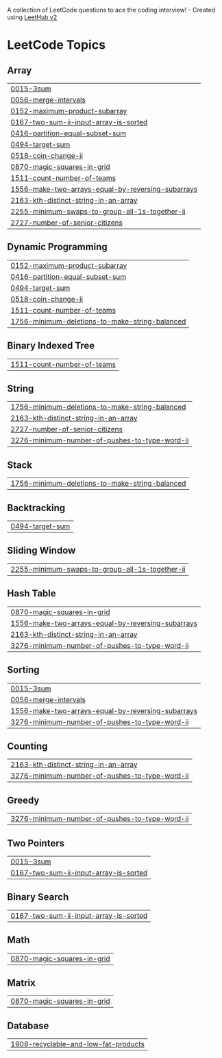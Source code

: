 A collection of LeetCode questions to ace the coding interview! - Created using [LeetHub v2](https://github.com/arunbhardwaj/LeetHub-2.0)
<!---LeetCode Topics Start-->
# LeetCode Topics
## Array
|  |
| ------- |
| [0015-3sum](https://github.com/Siraj-786/leetcode_practice/tree/master/0015-3sum) |
| [0056-merge-intervals](https://github.com/Siraj-786/leetcode_practice/tree/master/0056-merge-intervals) |
| [0152-maximum-product-subarray](https://github.com/Siraj-786/leetcode_practice/tree/master/0152-maximum-product-subarray) |
| [0167-two-sum-ii-input-array-is-sorted](https://github.com/Siraj-786/leetcode_practice/tree/master/0167-two-sum-ii-input-array-is-sorted) |
| [0416-partition-equal-subset-sum](https://github.com/Siraj-786/leetcode_practice/tree/master/0416-partition-equal-subset-sum) |
| [0494-target-sum](https://github.com/Siraj-786/leetcode_practice/tree/master/0494-target-sum) |
| [0518-coin-change-ii](https://github.com/Siraj-786/leetcode_practice/tree/master/0518-coin-change-ii) |
| [0870-magic-squares-in-grid](https://github.com/Siraj-786/leetcode_practice/tree/master/0870-magic-squares-in-grid) |
| [1511-count-number-of-teams](https://github.com/Siraj-786/leetcode_practice/tree/master/1511-count-number-of-teams) |
| [1556-make-two-arrays-equal-by-reversing-subarrays](https://github.com/Siraj-786/leetcode_practice/tree/master/1556-make-two-arrays-equal-by-reversing-subarrays) |
| [2163-kth-distinct-string-in-an-array](https://github.com/Siraj-786/leetcode_practice/tree/master/2163-kth-distinct-string-in-an-array) |
| [2255-minimum-swaps-to-group-all-1s-together-ii](https://github.com/Siraj-786/leetcode_practice/tree/master/2255-minimum-swaps-to-group-all-1s-together-ii) |
| [2727-number-of-senior-citizens](https://github.com/Siraj-786/leetcode_practice/tree/master/2727-number-of-senior-citizens) |
## Dynamic Programming
|  |
| ------- |
| [0152-maximum-product-subarray](https://github.com/Siraj-786/leetcode_practice/tree/master/0152-maximum-product-subarray) |
| [0416-partition-equal-subset-sum](https://github.com/Siraj-786/leetcode_practice/tree/master/0416-partition-equal-subset-sum) |
| [0494-target-sum](https://github.com/Siraj-786/leetcode_practice/tree/master/0494-target-sum) |
| [0518-coin-change-ii](https://github.com/Siraj-786/leetcode_practice/tree/master/0518-coin-change-ii) |
| [1511-count-number-of-teams](https://github.com/Siraj-786/leetcode_practice/tree/master/1511-count-number-of-teams) |
| [1756-minimum-deletions-to-make-string-balanced](https://github.com/Siraj-786/leetcode_practice/tree/master/1756-minimum-deletions-to-make-string-balanced) |
## Binary Indexed Tree
|  |
| ------- |
| [1511-count-number-of-teams](https://github.com/Siraj-786/leetcode_practice/tree/master/1511-count-number-of-teams) |
## String
|  |
| ------- |
| [1756-minimum-deletions-to-make-string-balanced](https://github.com/Siraj-786/leetcode_practice/tree/master/1756-minimum-deletions-to-make-string-balanced) |
| [2163-kth-distinct-string-in-an-array](https://github.com/Siraj-786/leetcode_practice/tree/master/2163-kth-distinct-string-in-an-array) |
| [2727-number-of-senior-citizens](https://github.com/Siraj-786/leetcode_practice/tree/master/2727-number-of-senior-citizens) |
| [3276-minimum-number-of-pushes-to-type-word-ii](https://github.com/Siraj-786/leetcode_practice/tree/master/3276-minimum-number-of-pushes-to-type-word-ii) |
## Stack
|  |
| ------- |
| [1756-minimum-deletions-to-make-string-balanced](https://github.com/Siraj-786/leetcode_practice/tree/master/1756-minimum-deletions-to-make-string-balanced) |
## Backtracking
|  |
| ------- |
| [0494-target-sum](https://github.com/Siraj-786/leetcode_practice/tree/master/0494-target-sum) |
## Sliding Window
|  |
| ------- |
| [2255-minimum-swaps-to-group-all-1s-together-ii](https://github.com/Siraj-786/leetcode_practice/tree/master/2255-minimum-swaps-to-group-all-1s-together-ii) |
## Hash Table
|  |
| ------- |
| [0870-magic-squares-in-grid](https://github.com/Siraj-786/leetcode_practice/tree/master/0870-magic-squares-in-grid) |
| [1556-make-two-arrays-equal-by-reversing-subarrays](https://github.com/Siraj-786/leetcode_practice/tree/master/1556-make-two-arrays-equal-by-reversing-subarrays) |
| [2163-kth-distinct-string-in-an-array](https://github.com/Siraj-786/leetcode_practice/tree/master/2163-kth-distinct-string-in-an-array) |
| [3276-minimum-number-of-pushes-to-type-word-ii](https://github.com/Siraj-786/leetcode_practice/tree/master/3276-minimum-number-of-pushes-to-type-word-ii) |
## Sorting
|  |
| ------- |
| [0015-3sum](https://github.com/Siraj-786/leetcode_practice/tree/master/0015-3sum) |
| [0056-merge-intervals](https://github.com/Siraj-786/leetcode_practice/tree/master/0056-merge-intervals) |
| [1556-make-two-arrays-equal-by-reversing-subarrays](https://github.com/Siraj-786/leetcode_practice/tree/master/1556-make-two-arrays-equal-by-reversing-subarrays) |
| [3276-minimum-number-of-pushes-to-type-word-ii](https://github.com/Siraj-786/leetcode_practice/tree/master/3276-minimum-number-of-pushes-to-type-word-ii) |
## Counting
|  |
| ------- |
| [2163-kth-distinct-string-in-an-array](https://github.com/Siraj-786/leetcode_practice/tree/master/2163-kth-distinct-string-in-an-array) |
| [3276-minimum-number-of-pushes-to-type-word-ii](https://github.com/Siraj-786/leetcode_practice/tree/master/3276-minimum-number-of-pushes-to-type-word-ii) |
## Greedy
|  |
| ------- |
| [3276-minimum-number-of-pushes-to-type-word-ii](https://github.com/Siraj-786/leetcode_practice/tree/master/3276-minimum-number-of-pushes-to-type-word-ii) |
## Two Pointers
|  |
| ------- |
| [0015-3sum](https://github.com/Siraj-786/leetcode_practice/tree/master/0015-3sum) |
| [0167-two-sum-ii-input-array-is-sorted](https://github.com/Siraj-786/leetcode_practice/tree/master/0167-two-sum-ii-input-array-is-sorted) |
## Binary Search
|  |
| ------- |
| [0167-two-sum-ii-input-array-is-sorted](https://github.com/Siraj-786/leetcode_practice/tree/master/0167-two-sum-ii-input-array-is-sorted) |
## Math
|  |
| ------- |
| [0870-magic-squares-in-grid](https://github.com/Siraj-786/leetcode_practice/tree/master/0870-magic-squares-in-grid) |
## Matrix
|  |
| ------- |
| [0870-magic-squares-in-grid](https://github.com/Siraj-786/leetcode_practice/tree/master/0870-magic-squares-in-grid) |
## Database
|  |
| ------- |
| [1908-recyclable-and-low-fat-products](https://github.com/Siraj-786/leetcode_practice/tree/master/1908-recyclable-and-low-fat-products) |
<!---LeetCode Topics End-->